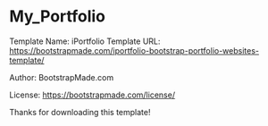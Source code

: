 # My_Portfolio

Template Name: iPortfolio
Template URL: https://bootstrapmade.com/iportfolio-bootstrap-portfolio-websites-template/

Author: BootstrapMade.com

License: https://bootstrapmade.com/license/

Thanks for downloading this template!
